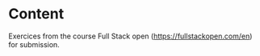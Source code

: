 # Content

Exercices from the course Full Stack open (https://fullstackopen.com/en) for submission.
